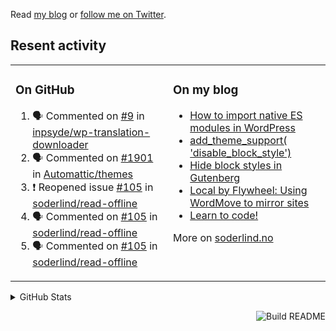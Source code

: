 Read [my blog](https://soderlind.no/) or [follow me on Twitter](https://twitter.com/soderlind).

## Resent activity

<table width="100%" border="0"><tr><td valign="top" width="49%">

### On GitHub

<!--START_SECTION:activity-->
1. 🗣 Commented on [#9](https://github.com/inpsyde/wp-translation-downloader/issues/9) in [inpsyde/wp-translation-downloader](https://github.com/inpsyde/wp-translation-downloader)
2. 🗣 Commented on [#1901](https://github.com/Automattic/themes/issues/1901) in [Automattic/themes](https://github.com/Automattic/themes)
3. ❗️ Reopened issue [#105](https://github.com/soderlind/read-offline/issues/105) in [soderlind/read-offline](https://github.com/soderlind/read-offline)
4. 🗣 Commented on [#105](https://github.com/soderlind/read-offline/issues/105) in [soderlind/read-offline](https://github.com/soderlind/read-offline)
5. 🗣 Commented on [#105](https://github.com/soderlind/read-offline/issues/105) in [soderlind/read-offline](https://github.com/soderlind/read-offline)
<!--END_SECTION:activity-->

</td><td valign="top" width="49%">

### On my blog

<!-- BLOG:START -->
- [How to import native ES modules in WordPress](https://soderlind.no/how-to-import-native-es-modules-in-wordpress/)
- [add_theme_support( 'disable_block_style')](https://soderlind.no/add-theme-support-disable-block-style/)
- [Hide block styles in Gutenberg](https://soderlind.no/hide-block-styles-in-gutenberg/)
- [Local by Flywheel: Using WordMove to mirror sites](https://soderlind.no/local-by-flywheel-using-wordmove-to-mirror-sites/)
- [Learn to code!](https://soderlind.no/learn-to-code/)
<!-- BLOG:END -->

More on [soderlind.no](https://soderlind.no/)
</td></tr></table>

<details>
  <summary>GitHub Stats</summary>

  <img align="left" alt="Soderlind's GitHub Stats" src="https://github-readme-stats-d1emiyjuh.vercel.app/api?username=soderlind&show_icons=true&hide_border=true&count_private=true" />
  <img align="left" alt="Soderlind's Languages Stats" src="https://github-readme-stats-d1emiyjuh.vercel.app/api/top-langs/?username=soderlind" />

</details>

<a href="https://github.com/soderlind/soderlind/actions"><img src="https://github.com/soderlind/soderlind/workflows/Build%20README/badge.svg" align="right" alt="Build README"></a>

